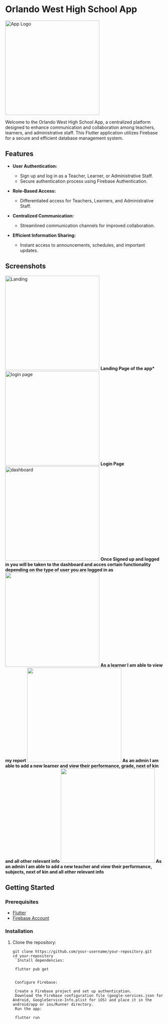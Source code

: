 # Orlando West High School App

<img src="https://raw.githubusercontent.com/MxolisiSibaya322/owhsapp/main/assets/images/badge.png" alt= "App Logo" width = "300" height = "300">

Welcome to the Orlando West High School App, a centralized platform designed to enhance communication and collaboration among teachers, learners, and administrative staff. This Flutter application utilizes Firebase for a secure and efficient database management system.

## Features

- **User Authentication:**
  - Sign up and log in as a Teacher, Learner, or Administrative Staff.
  - Secure authentication process using Firebase Authentication.

- **Role-Based Access:**
  - Differentiated access for Teachers, Learners, and Administrative Staff.

- **Centralized Communication:**
  - Streamlined communication channels for improved collaboration.

- **Efficient Information Sharing:**
  - Instant access to announcements, schedules, and important updates.

## Screenshots

 <img src="https://raw.githubusercontent.com/MxolisiSibaya322/owhsapp/main/assets/images//stills/landing.jpeg" alt="Landing" width= "300" />
<b>Landing Page of the app*</b>

<img src="https://raw.githubusercontent.com/MxolisiSibaya322/owhsapp/main/assets/images//stills/login.jpeg" alt="login page" width ="300" />
<b>Login Page</b>

<img src="https://raw.githubusercontent.com/MxolisiSibaya322/owhsapp/main/assets/images//stills/dashboard.jpeg" alt="dashboard" width ="300"  />
<b>Once Signed up and logged in you will be taken to the dashboard and acces certain 
functionality depending on the type of user you are logged in as</b>

<img src="https://raw.githubusercontent.com/MxolisiSibaya322/owhsapp/main/assets/images//stills/report.jpeg" width ="300" />
<b>As a learner I am able to view my report  </b>

<img src="https://raw.githubusercontent.com/MxolisiSibaya322/owhsapp/main/assets/images//stills/addLearner.jpeg" width ="300" />
<b>As an admin I am able to add a new learner and view their performance, grade, next of kin and all other relevant info  </b>

<img src="https://raw.githubusercontent.com/MxolisiSibaya322/owhsapp/main/assets/images//stills/addTeacher.jpeg)" width ="300"  />
<b>As an admin I am able to add a new teacher and view their performance, subjects, next of kin and all other relevant info  </b>



## Getting Started

### Prerequisites

- [Flutter](https://flutter.dev/)
- [Firebase Account](https://firebase.google.com/)

### Installation

1. Clone the repository:

   ```
   git clone https://github.com/your-username/your-repository.git
   cd your-repository
    `Install dependencies:

    flutter pub get


    Configure Firebase:

    Create a Firebase project and set up authentication.
    Download the Firebase configuration file (google-services.json for Android, GoogleService-Info.plist for iOS) and place it in the android/app or ios/Runner directory.
    Run the app:

    flutter run
    ```

